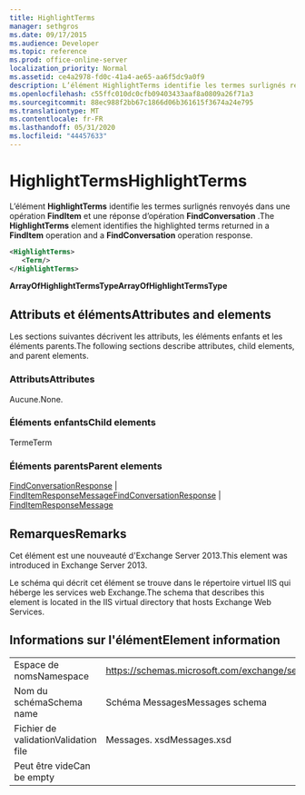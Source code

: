 ```yaml
---
title: HighlightTerms
manager: sethgros
ms.date: 09/17/2015
ms.audience: Developer
ms.topic: reference
ms.prod: office-online-server
localization_priority: Normal
ms.assetid: ce4a2978-fd0c-41a4-ae65-aa6f5dc9a0f9
description: L’élément HighlightTerms identifie les termes surlignés renvoyés dans une opération FindItem et une réponse d’opération FindConversation.
ms.openlocfilehash: c55ffc010dc0cfb09403433aaf8a0809a26f71a3
ms.sourcegitcommit: 88ec988f2bb67c1866d06b361615f3674a24e795
ms.translationtype: MT
ms.contentlocale: fr-FR
ms.lasthandoff: 05/31/2020
ms.locfileid: "44457633"
---
```

# <a name="highlightterms"></a><span data-ttu-id="36c75-103">HighlightTerms</span><span class="sxs-lookup"><span data-stu-id="36c75-103">HighlightTerms</span></span>

<span data-ttu-id="36c75-104">L’élément **HighlightTerms** identifie les termes surlignés renvoyés dans une opération **FindItem** et une réponse d’opération **FindConversation** .</span><span class="sxs-lookup"><span data-stu-id="36c75-104">The **HighlightTerms** element identifies the highlighted terms returned in a **FindItem** operation and a **FindConversation** operation response.</span></span> 
  
```XML
<HighlightTerms>
   <Term/>
</HighlightTerms>
```

 <span data-ttu-id="36c75-105">**ArrayOfHighlightTermsType**</span><span class="sxs-lookup"><span data-stu-id="36c75-105">**ArrayOfHighlightTermsType**</span></span>
## <a name="attributes-and-elements"></a><span data-ttu-id="36c75-106">Attributs et éléments</span><span class="sxs-lookup"><span data-stu-id="36c75-106">Attributes and elements</span></span>

<span data-ttu-id="36c75-107">Les sections suivantes décrivent les attributs, les éléments enfants et les éléments parents.</span><span class="sxs-lookup"><span data-stu-id="36c75-107">The following sections describe attributes, child elements, and parent elements.</span></span>
  
### <a name="attributes"></a><span data-ttu-id="36c75-108">Attributs</span><span class="sxs-lookup"><span data-stu-id="36c75-108">Attributes</span></span>

<span data-ttu-id="36c75-109">Aucune.</span><span class="sxs-lookup"><span data-stu-id="36c75-109">None.</span></span>
  
### <a name="child-elements"></a><span data-ttu-id="36c75-110">Éléments enfants</span><span class="sxs-lookup"><span data-stu-id="36c75-110">Child elements</span></span>

<span data-ttu-id="36c75-111">Terme</span><span class="sxs-lookup"><span data-stu-id="36c75-111">Term</span></span>
  
### <a name="parent-elements"></a><span data-ttu-id="36c75-112">Éléments parents</span><span class="sxs-lookup"><span data-stu-id="36c75-112">Parent elements</span></span>

<span data-ttu-id="36c75-113">[FindConversationResponse](findconversationresponse.md)  |  [FindItemResponseMessage](finditemresponsemessage.md)</span><span class="sxs-lookup"><span data-stu-id="36c75-113">[FindConversationResponse](findconversationresponse.md) | [FindItemResponseMessage](finditemresponsemessage.md)</span></span>
  
## <a name="remarks"></a><span data-ttu-id="36c75-114">Remarques</span><span class="sxs-lookup"><span data-stu-id="36c75-114">Remarks</span></span>

<span data-ttu-id="36c75-115">Cet élément est une nouveauté d'Exchange Server 2013.</span><span class="sxs-lookup"><span data-stu-id="36c75-115">This element was introduced in Exchange Server 2013.</span></span>
  
<span data-ttu-id="36c75-116">Le schéma qui décrit cet élément se trouve dans le répertoire virtuel IIS qui héberge les services web Exchange.</span><span class="sxs-lookup"><span data-stu-id="36c75-116">The schema that describes this element is located in the IIS virtual directory that hosts Exchange Web Services.</span></span>
  
## <a name="element-information"></a><span data-ttu-id="36c75-117">Informations sur l'élément</span><span class="sxs-lookup"><span data-stu-id="36c75-117">Element information</span></span>

|||
|:-----|:-----|
|<span data-ttu-id="36c75-118">Espace de noms</span><span class="sxs-lookup"><span data-stu-id="36c75-118">Namespace</span></span>  <br/> |https://schemas.microsoft.com/exchange/services/2006/messages  <br/> |
|<span data-ttu-id="36c75-119">Nom du schéma</span><span class="sxs-lookup"><span data-stu-id="36c75-119">Schema name</span></span>  <br/> |<span data-ttu-id="36c75-120">Schéma Messages</span><span class="sxs-lookup"><span data-stu-id="36c75-120">Messages schema</span></span>  <br/> |
|<span data-ttu-id="36c75-121">Fichier de validation</span><span class="sxs-lookup"><span data-stu-id="36c75-121">Validation file</span></span>  <br/> |<span data-ttu-id="36c75-122">Messages. xsd</span><span class="sxs-lookup"><span data-stu-id="36c75-122">Messages.xsd</span></span>  <br/> |
|<span data-ttu-id="36c75-123">Peut être vide</span><span class="sxs-lookup"><span data-stu-id="36c75-123">Can be empty</span></span>  <br/> ||
   

